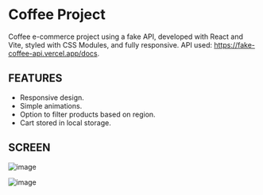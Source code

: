 # Coffee Project

Coffee e-commerce project using a fake API, developed with React and Vite, styled with CSS Modules, and fully responsive.
API used: https://fake-coffee-api.vercel.app/docs.

## FEATURES

- Responsive design.
- Simple animations.
- Option to filter products based on region.
- Cart stored in local storage.

## SCREEN

![image](https://github.com/Vacf04/CoffeeProject/assets/89648256/b0e75e83-ce78-4960-b73a-bee71b29dd90)

![image](https://github.com/Vacf04/CoffeeProject/assets/89648256/3fbab714-005f-4f20-b037-4e9d116b7af1)



